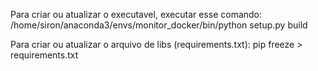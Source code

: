 Para criar ou atualizar o executavel, executar esse comando: 
/home/siron/anaconda3/envs/monitor_docker/bin/python setup.py build

Para criar ou atualizar o arquivo de libs (requirements.txt):
pip freeze > requirements.txt